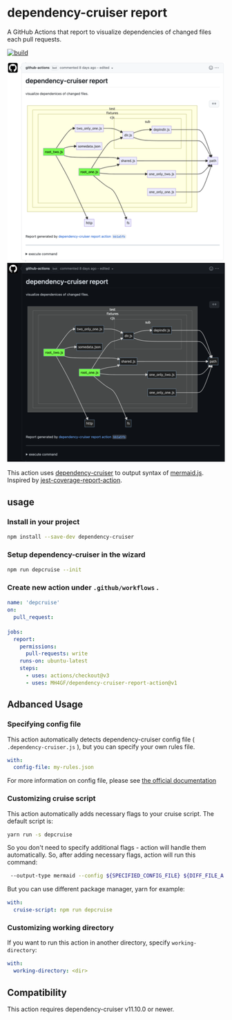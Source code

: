 # dependency-cruiser report

A GitHub Actions that report to visualize dependencies of changed files each pull requests.

[![build](https://github.com/MH4GF/dependency-cruiser-report-action/actions/workflows/build.yml/badge.svg)](https://github.com/MH4GF/dependency-cruiser-report-action/actions/workflows/build.yml)

![sample](./docs/assets/sample-light.png#gh-light-mode-only)![sample](./docs/assets/sample-dark.png#gh-dark-mode-only)

This action uses [dependency-cruiser](https://github.com/sverweij/dependency-cruiser) to output syntax of [mermaid.js](https://github.com/mermaid-js/mermaid). Inspired by [jest-coverage-report-action](https://github.com/ArtiomTr/jest-coverage-report-action).

## usage

### Install in your project

```bash
npm install --save-dev dependency-cruiser
```

### Setup dependency-cruiser in the wizard

```bash
npm run depcruise --init
```

### Create new action under `.github/workflows` .

```yaml
name: 'depcruise'
on:
  pull_request:

jobs:
  report:
    permissions:
      pull-requests: write
    runs-on: ubuntu-latest
    steps:
      - uses: actions/checkout@v3
      - uses: MH4GF/dependency-cruiser-report-action@v1
```

## Adbanced Usage

### Specifying config file

This action automatically detects dependency-cruiser config file ( `.dependency-cruiser.js` ), but you can specify your own rules file.

```yaml
with:
  config-file: my-rules.json
```

For more information on config file, please see [the official documentation](https://github.com/sverweij/dependency-cruiser/blob/develop/doc/cli.md#--config---validate)

### Customizing cruise script

This action automatically adds necessary flags to your cruise script. The default script is:

```bash
yarn run -s depcruise
```

So you don't need to specify additional flags - action will handle them automatically. So, after adding necessary flags, action will run this command:

```bash
 --output-type mermaid --config ${SPECIFIED_CONFIG_FILE} ${DIFF_FILE_A DIFF_FILE_B ...etc}
```

But you can use different package manager, yarn for example:

```yaml
with:
  cruise-script: npm run depcruise
```

### Customizing working directory

If you want to run this action in another directory, specify `working-directory`:

```yaml
with:
  working-directory: <dir>
```

## Compatibility

This action requires dependency-cruiser v11.10.0 or newer.
